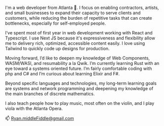 I'm a web developer from Atlanta 🍑.  I focus on enabling contractors, artists, and small businesses to expand their capacity to serve clients and customers, while reducing the burden of repetitive tasks that can create bottlenecks, especially for self-employed people. 
 
I’ve spent most of first year in web development working with React and Typescript. I use Next JS because it's expressiveness and flexibility allow me to delivery rich, optimized, accessible content easily.   I love using Tailwind to quickly code up designs for production.  

Moving forward, I’d like to deepen my knowledge of Web Components, WASM/WASI, and resumability a la Qwik.  I’m currently learning Rust with an eye toward a systems oriented future.  I’m fairly comfortable coding with php and C# and I’m curious about learning Elixir and F#.    

Beyond specific languages and technologies, my long-term learning goals are systems and network programming and deepening my knowledge of the main branches of discrete mathematics. 

I also teach people how to play music, most often on the violin, and I play viola with the Atlanta Opera.

📫 Ryan.middleFiddle@gmail.com
